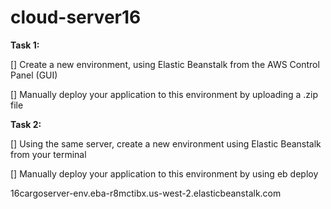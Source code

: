 # cloud-server16

**Task 1:**

[] Create a new environment, using Elastic Beanstalk from the AWS Control Panel (GUI)

[] Manually deploy your application to this environment by uploading a .zip file

**Task 2:**

[] Using the same server, create a new environment using Elastic Beanstalk from your terminal

[] Manually deploy your application to this environment by using eb deploy

16cargoserver-env.eba-r8mctibx.us-west-2.elasticbeanstalk.com 
